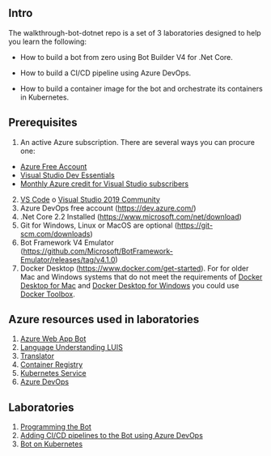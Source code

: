 ## Intro

The walkthrough-bot-dotnet repo is a set of 3 laboratories designed to help you learn the following:

* How to build a bot from zero using Bot Builder V4 for .Net Core.

* How to build a CI/CD pipeline using Azure DevOps.

* How to build a container image for the bot and orchestrate its containers in Kubernetes.

## Prerequisites

1. An active Azure subscription. There are several ways you can procure one:
* [Azure Free Account](https://azure.microsoft.com/en-us/free/)
* [Visual Studio Dev Essentials](https://visualstudio.microsoft.com/dev-essentials/)
* [Monthly Azure credit for Visual Studio subscribers](https://azure.microsoft.com/en-us/pricing/member-offers/credit-for-visual-studio-subscribers/)
2. [VS Code](https://code.visualstudio.com/) o [Visual Studio 2019 Community](https://visualstudio.microsoft.com/vs/community/)
3. Azure DevOps free account (https://dev.azure.com/)
4. .Net Core 2.2 Installed (https://www.microsoft.com/net/download)
5. Git for Windows, Linux or MacOS are optional (https://git-scm.com/downloads)
6. Bot Framework V4 Emulator (https://github.com/Microsoft/BotFramework-Emulator/releases/tag/v4.1.0)
7. Docker Desktop (https://www.docker.com/get-started). For for older Mac and Windows systems that do not meet the requirements of [Docker Desktop for Mac](https://docs.docker.com/docker-for-mac/) and [Docker Desktop for Windows](https://docs.docker.com/docker-for-windows/) you could use [Docker Toolbox](https://docs.docker.com/toolbox/toolbox_install_windows/).

## Azure resources used in laboratories

1. [Azure Web App Bot](https://azure.microsoft.com/en-us/services/bot-service/)
2. [Language Understanding LUIS](https://azure.microsoft.com/en-us/services/cognitive-services/language-understanding-intelligent-service/)
3. [Translator](https://azure.microsoft.com/en-us/services/cognitive-services/translator-text-api/)
4. [Container Registry](https://azure.microsoft.com/en-us/services/container-registry/)
5. [Kubernetes Service](https://azure.microsoft.com/en-us/services/kubernetes-service/)
6. [Azure DevOps](https://azure.microsoft.com/en-us/services/devops/)

## Laboratories

1) [Programming the Bot](README-BotBuilderV4.md)
2) [Adding CI/CD pipelines to the Bot using Azure DevOps](README-AzDevOps.md)
3) [Bot on Kubernetes](README-Kubernetes.md)
